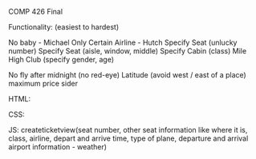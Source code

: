 COMP 426 Final

Functionality: (easiest to hardest)

No baby - Michael
Only Certain Airline - Hutch
Specify Seat (unlucky number)
Specify Seat (aisle, window, middle)
Specify Cabin (class)
Mile High Club (specify gender, age)


No fly after midnight (no red-eye)
Latitude (avoid west / east of a place)
maximum price sider



HTML:


CSS:


JS:
createticketview(seat number, other seat information like where it is, class, airline, depart and arrive time, type of plane, departure and arrival airport information - weather)

